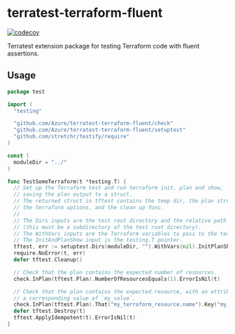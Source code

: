 # terratest-terraform-fluent

[![codecov](https://codecov.io/gh/Azure/terratest-terraform-fluent/branch/main/graph/badge.svg?token=oBG1qFc8S6)](https://codecov.io/gh/Azure/terratest-terraform-fluent)

Terratest extension package for testing Terraform code with fluent assertions.

## Usage

```go
package test

import (
  "testing"

  "github.com/Azure/terratest-terraform-fluent/check"
  "github.com/Azure/terratest-terraform-fluent/setuptest"
  "github.com/stretchr/testify/require"
)

const (
  moduleDir = "../"
)

func TestSomeTerraform(t *testing.T) {
  // Set up the Terraform test and run terraform init, plan and show,
  // saving the plan output to a struct.
  // The returned struct in tftest contains the temp dir, the plan struct,
  // the terraform options, and the clean up func.
  //
  // The Dirs inputs are the test root directory and the relative path to the test code.
  // (this must be a subdirectory of the test root directory).
  // The WithVars inputs are the Terraform variables to pass to the test.
  // The InitAndPlanShow input is the testing.T pointer.
  tftest, err := setuptest.Dirs(moduleDir, "").WithVars(nil).InitPlanShow(t)
  require.NoError(t, err)
  defer tftest.Cleanup()

  // Check that the plan contains the expected number of resources.
  check.InPlan(tftest.Plan).NumberOfResourcesEquals(1).ErrorIsNil(t)

  // Check that the plan contains the expected resource, with an attribute called `my_attribute` and
  // a corresponding value of `my_value`.
  check.InPlan(tftest.Plan).That("my_terraform_resource.name").Key("my_attribute").HasValue("my_value").ErrorIsNil(t)
  defer tftest.Destroy(t)
  tftest.ApplyIdempotent(t).ErrorIsNil(t)
}
```
